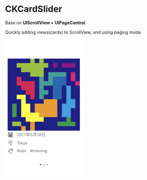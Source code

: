 # CKCardSlider

Base on **UIScrollView + UIPageControl**.

Quickly adding views(cards) to ScrollView, and using paging mode.

<img src="https://github.com/Ckitakishi/CKCardSlider/blob/master/Screenshots/CardSlider.jpg" alt="ScreenShot" width="250">
